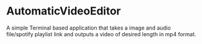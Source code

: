 # AutomaticVideoEditor
A simple Terminal based application that takes a image and audio file/spotify playlist link and outputs a video of desired length in mp4 format.
